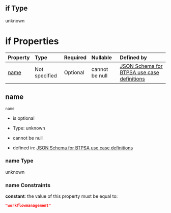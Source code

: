 ## if Type

unknown

# if Properties

| Property      | Type          | Required | Nullable       | Defined by                                                                                                                                                                                                          |
| :------------ | :------------ | :------- | :------------- | :------------------------------------------------------------------------------------------------------------------------------------------------------------------------------------------------------------------ |
| [name](#name) | Not specified | Optional | cannot be null | [JSON Schema for BTPSA use case definitions](btpsa-usecase-properties-services-items-allof-1-then-allof-122-if-properties-name.md "undefined#/properties/services/items/allOf/1/then/allOf/122/if/properties/name") |

## name



`name`

*   is optional

*   Type: unknown

*   cannot be null

*   defined in: [JSON Schema for BTPSA use case definitions](btpsa-usecase-properties-services-items-allof-1-then-allof-122-if-properties-name.md "undefined#/properties/services/items/allOf/1/then/allOf/122/if/properties/name")

### name Type

unknown

### name Constraints

**constant**: the value of this property must be equal to:

```json
"workflowmanagement"
```
